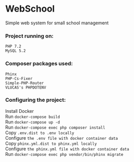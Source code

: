 # WebSchool
Simple web system for small school management
### Project running on:  
```PHP 7.2```  
```MySQL 5.2```  

### Composer packages used:  
```Phinx```  
```PHP-Cs-Fixer```  
```Simple-PHP-Router```  
```VLUCAS's PHPDOTENV```  

### Configuring the project:  
Install Docker   
Run ```docker-compose build```  
Run ```docker-compose up -d```  
Run ```docker-compose exec php composer install```  
Copy ```.env.dist to .env locally```  
Configure ```the .env file with docker container data```  
Copy ```phinx.yml.dist to phinx.yml locally```  
Configure ```the phinx.yml file with docker container data```  
Run ```docker-compose exec php vendor/bin/phinx migrate```  
